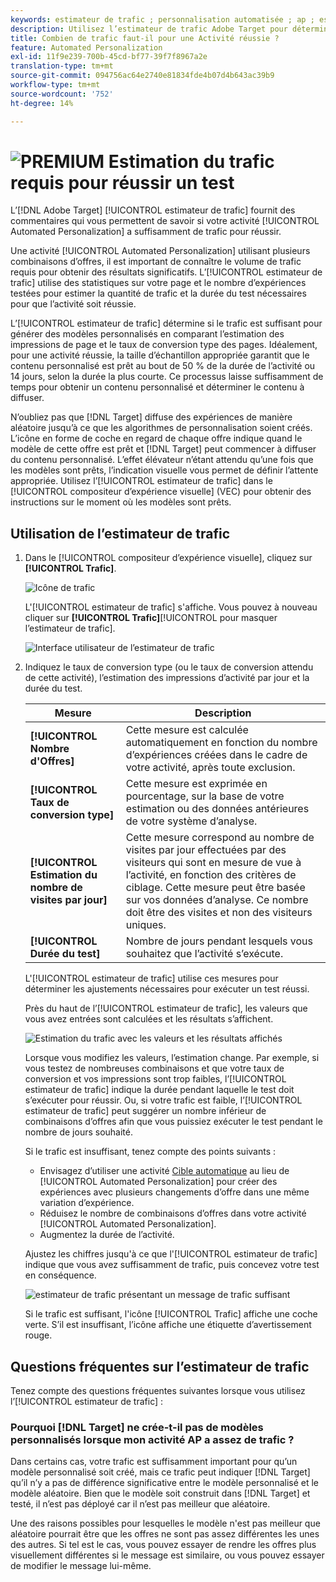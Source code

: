 ```yaml
---
keywords: estimateur de trafic ; personnalisation automatisée ; ap ; estimer le trafic ; cible automatique
description: Utilisez l’estimateur de trafic Adobe Target pour déterminer si votre activité Automated Personalization dispose d’un trafic suffisant pour réussir.
title: Combien de trafic faut-il pour une Activité réussie ?
feature: Automated Personalization
exl-id: 11f9e239-700b-45cd-bf77-39f7f8967a2e
translation-type: tm+mt
source-git-commit: 094756ac64e2740e81834fde4b07d4b643ac39b9
workflow-type: tm+mt
source-wordcount: '752'
ht-degree: 14%

---
```


# ![PREMIUM](/help/assets/premium.png) Estimation du trafic requis pour réussir un test

L’[!DNL Adobe Target] [!UICONTROL estimateur de trafic] fournit des commentaires qui vous permettent de savoir si votre activité [!UICONTROL Automated Personalization] a suffisamment de trafic pour réussir.

Une activité [!UICONTROL Automated Personalization] utilisant plusieurs combinaisons d’offres, il est important de connaître le volume de trafic requis pour obtenir des résultats significatifs. L’[!UICONTROL estimateur de trafic] utilise des statistiques sur votre page et le nombre d’expériences testées pour estimer la quantité de trafic et la durée du test nécessaires pour que l’activité soit réussie.

L’[!UICONTROL estimateur de trafic] détermine si le trafic est suffisant pour générer des modèles personnalisés en comparant l’estimation des impressions de page et le taux de conversion type des pages. Idéalement, pour une activité réussie, la taille d’échantillon appropriée garantit que le contenu personnalisé est prêt au bout de 50 % de la durée de l’activité ou 14 jours, selon la durée la plus courte. Ce processus laisse suffisamment de temps pour obtenir un contenu personnalisé et déterminer le contenu à diffuser.

N’oubliez pas que [!DNL Target] diffuse des expériences de manière aléatoire jusqu’à ce que les algorithmes de personnalisation soient créés. L’icône en forme de coche en regard de chaque offre indique quand le modèle de cette offre est prêt et [!DNL Target] peut commencer à diffuser du contenu personnalisé. L’effet élévateur n’étant attendu qu’une fois que les modèles sont prêts, l’indication visuelle vous permet de définir l’attente appropriée. Utilisez l’[!UICONTROL estimateur de trafic] dans le [!UICONTROL compositeur d’expérience visuelle] (VEC) pour obtenir des instructions sur le moment où les modèles sont prêts.

## Utilisation de l’estimateur de trafic

1. Dans le [!UICONTROL compositeur d’expérience visuelle], cliquez sur **[!UICONTROL Trafic]**.

   ![Icône de trafic](/help/c-activities/t-automated-personalization/assets/icon-traffic.png)

   L&#39;[!UICONTROL estimateur de trafic] s&#39;affiche. Vous pouvez à nouveau cliquer sur **[!UICONTROL Trafic]**[!UICONTROL  pour masquer l’estimateur de trafic].

   ![Interface utilisateur de l’estimateur de trafic](assets/ap_est.png)

1. Indiquez le taux de conversion type (ou le taux de conversion attendu de cette activité), l’estimation des impressions d’activité par jour et la durée du test.

   | Mesure | Description |
   | --- | --- |
   | **[!UICONTROL Nombre d&#39;Offres]** | Cette mesure est calculée automatiquement en fonction du nombre d’expériences créées dans le cadre de votre activité, après toute exclusion. |
   | **[!UICONTROL Taux de conversion type]** | Cette mesure est exprimée en pourcentage, sur la base de votre estimation ou des données antérieures de votre système d’analyse. |
   | **[!UICONTROL Estimation du nombre de visites par jour]** | Cette mesure correspond au nombre de visites par jour effectuées par des visiteurs qui sont en mesure de vue à l’activité, en fonction des critères de ciblage. Cette mesure peut être basée sur vos données d’analyse. Ce nombre doit être des visites et non des visiteurs uniques. |
   | **[!UICONTROL Durée du test]** | Nombre de jours pendant lesquels vous souhaitez que l’activité s’exécute. |

   L&#39;[!UICONTROL estimateur de trafic] utilise ces mesures pour déterminer les ajustements nécessaires pour exécuter un test réussi.

   Près du haut de l’[!UICONTROL estimateur de trafic], les valeurs que vous avez entrées sont calculées et les résultats s’affichent.

   ![Estimation du trafic avec les valeurs et les résultats affichés](assets/ap_est_no.png)

   Lorsque vous modifiez les valeurs, l’estimation change. Par exemple, si vous testez de nombreuses combinaisons et que votre taux de conversion et vos impressions sont trop faibles, l’[!UICONTROL estimateur de trafic] indique la durée pendant laquelle le test doit s’exécuter pour réussir. Ou, si votre trafic est faible, l’[!UICONTROL estimateur de trafic] peut suggérer un nombre inférieur de combinaisons d’offres afin que vous puissiez exécuter le test pendant le nombre de jours souhaité.

   Si le trafic est insuffisant, tenez compte des points suivants :

   * Envisagez d’utiliser une activité [Cible automatique](/help/c-activities/auto-target/auto-target-to-optimize.md) au lieu de [!UICONTROL Automated Personalization] pour créer des expériences avec plusieurs changements d’offre dans une même variation d’expérience.
   * Réduisez le nombre de combinaisons d’offres dans votre activité [!UICONTROL Automated Personalization].
   * Augmentez la durée de l’activité.

   Ajustez les chiffres jusqu&#39;à ce que l&#39;[!UICONTROL estimateur de trafic] indique que vous avez suffisamment de trafic, puis concevez votre test en conséquence.

   ![estimateur de trafic présentant un message de trafic suffisant](assets/ap_est_yes.png)

   Si le trafic est suffisant, l&#39;icône [!UICONTROL Trafic] affiche une coche verte. S’il est insuffisant, l’icône affiche une étiquette d’avertissement rouge.

## Questions fréquentes sur l’estimateur de trafic

Tenez compte des questions fréquentes suivantes lorsque vous utilisez l’[!UICONTROL estimateur de trafic] :

### Pourquoi [!DNL Target] ne crée-t-il pas de modèles personnalisés lorsque mon activité AP a assez de trafic ?

Dans certains cas, votre trafic est suffisamment important pour qu’un modèle personnalisé soit créé, mais ce trafic peut indiquer [!DNL Target] qu’il n’y a pas de différence significative entre le modèle personnalisé et le modèle aléatoire. Bien que le modèle soit construit dans [!DNL Target] et testé, il n’est pas déployé car il n’est pas meilleur que aléatoire.

Une des raisons possibles pour lesquelles le modèle n&#39;est pas meilleur que aléatoire pourrait être que les offres ne sont pas assez différentes les unes des autres. Si tel est le cas, vous pouvez essayer de rendre les offres plus visuellement différentes si le message est similaire, ou vous pouvez essayer de modifier le message lui-même.
